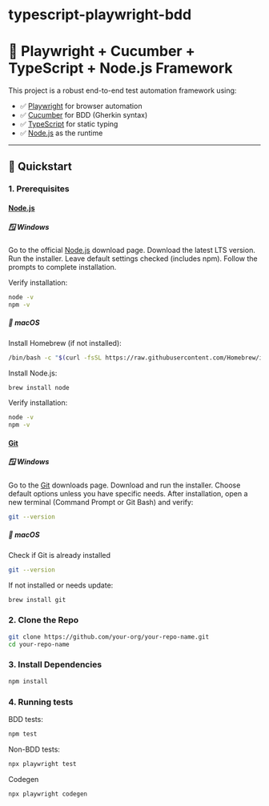 # typescript-playwright-bdd

# 🧪 Playwright + Cucumber + TypeScript + Node.js Framework

This project is a robust end-to-end test automation framework using:
- ✅ [Playwright](https://playwright.dev/) for browser automation
- ✅ [Cucumber](https://cucumber.io/) for BDD (Gherkin syntax)
- ✅ [TypeScript](https://www.typescriptlang.org/) for static typing
- ✅ [Node.js](https://nodejs.org/) as the runtime

---

## 🚀 Quickstart

### 1. Prerequisites

#### [Node.js](https://nodejs.org/) 

##### 🪟 Windows

Go to the official [Node.js](https://nodejs.org/en/download) download page.
Download the latest LTS version.
Run the installer.
Leave default settings checked (includes npm).
Follow the prompts to complete installation.

Verify installation:
```bash
node -v
npm -v
```

##### 🍎 macOS

Install Homebrew (if not installed):
```bash
/bin/bash -c "$(curl -fsSL https://raw.githubusercontent.com/Homebrew/install/HEAD/install.sh)"
```

Install Node.js:
```bash
brew install node
```

Verify installation:
```bash
node -v
npm -v
```

#### [Git](https://git-scm.com) 

##### 🪟 Windows

Go to the [Git](https://git-scm.com/downloads) downloads page.
Download and run the installer.
Choose default options unless you have specific needs.
After installation, open a new terminal (Command Prompt or Git Bash) and verify:

```bash
git --version
```

##### 🍎 macOS

Check if Git is already installed
```bash
git --version
```

If not installed or needs update:
```bash
brew install git
```

### 2. Clone the Repo

```bash
git clone https://github.com/your-org/your-repo-name.git
cd your-repo-name
```

### 3. Install Dependencies

```bash
npm install
```

### 4. Running tests

BDD tests:
```bash
npm test
```

Non-BDD tests:
```bash
npx playwright test
```

Codegen
```bash
npx playwright codegen
```